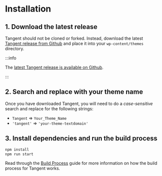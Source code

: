 # Installation

## 1. Download the latest release

Tangent should not be cloned or forked. Instead, download the latest [Tangent release from Github](https://github.com/withtangent/tangent/releases) and place it into your `wp-content/themes` directory.

:::info

The [latest Tangent release is available on Github](https://github.com/withtangent/tangent/releases).

:::

## 2. Search and replace with your theme name

Once you have downloaded Tangent, you will need to do a _case-sensitive_ search and replace for the following strings:

- `Tangent` => `Your_Theme_Name` 
- `'tangent'` => `'your-theme-textdomain'`

## 3. Install dependencies and run the build process

```bash
npm install
npm run start
```

Read through the [Build Process](/docs/getting-started/build-process.md) guide for more information on how the build process for Tangent works.